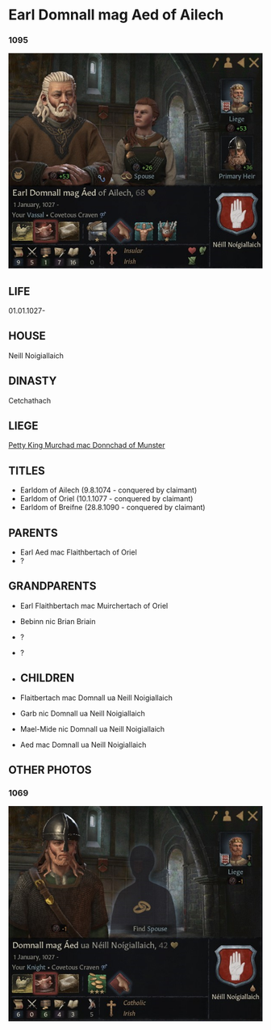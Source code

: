 # Earl Domnall mag Aed of Ailech

### 1095

![domnall_mag_aed_1095](i/domnall_mag_aed_1095.jpg)

## LIFE

01.01.1027-

## HOUSE

Neill Noigiallaich		

## DINASTY

Cetchathach

## LIEGE

[Petty King Murchad mac Donnchad of Munster](murchad_mac_donnchad_1027.md)

## TITLES 

- Earldom of Ailech (9.8.1074 - conquered by claimant)
- Earldom of Oriel (10.1.1077 - conquered by claimant)
- Earldom of Breifne (28.8.1090 - conquered by claimant)

## PARENTS

- Earl Aed mac Flaithbertach of Oriel
- ?

## GRANDPARENTS

- Earl Flaithbertach mac Muirchertach of Oriel
- Bebinn nic Brian Briain
- ?
- ?

- ## CHILDREN

- Flaitbertach mac Domnall ua Neill Noigiallaich
- Garb nic Domnall ua Neill Noigiallaich
- Mael-Mide nic Domnall ua Neill Noigiallaich
- Aed mac Domnall ua Neill Noigiallaich

## OTHER PHOTOS

### 1069

![domnall_mag_aed_1069](i/domnall_mag_aed_1069.jpg)

